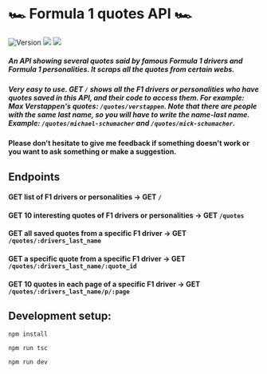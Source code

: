 <h1>🏎 Formula 1 quotes API 🏎</h1>

<p>
<img alt="Version" src="https://img.shields.io/badge/version-0.6.14-greenyellow.svg"/>
<img src="https://img.shields.io/badge/npm-%3E%3D8.5.0-blue.svg"/>
<img src="https://img.shields.io/badge/node-%3E%3D16.14.2-blue.svg"/>
</p>
  

##### An API showing several quotes said by famous Formula 1 drivers and Formula 1 personalities. It scraps all the quotes from certain webs.

##### Very easy to use. GET ```/``` shows all the F1 drivers or personalities who have quotes saved in this API, and their code to access them. For example: Max Verstappen's quotes: ```/quotes/verstappen```. Note that there are people with the same last name, so you will have to write the name-last name. Example: `/quotes/michael-schumacher` and `/quotes/mick-schumacher`.

#### Please don't hesitate to give me feedback if something doesn't work or you want to ask something or make a suggestion.  

## Endpoints

#### GET list of F1 drivers or personalities **->** GET ```/```

#### GET 10 interesting quotes of F1 drivers or personalities **->** GET ```/quotes```

#### GET all saved quotes from a specific F1 driver **->** GET ```/quotes/:drivers_last_name```

#### GET a specific quote from a specific F1 driver **->** GET ```/quotes/:drivers_last_name/:quote_id```

#### GET 10 quotes in each page of a specific F1 driver **->** GET ```/quotes/:drivers_last_name/p/:page```
  

## Development setup:

```npm install```

```npm run tsc```

```npm run dev```
